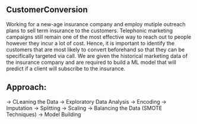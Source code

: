 ## CustomerConversion

  Working for a new-age insurance company and employ mutiple outreach plans to sell term insurance to the customers. Telephonic marketing campaigns still remain one of the most effective way to reach out to people however they incur a lot of cost. Hence, it is important to identify the customers that are most likely to convert beforehand so that they can be specifically targeted via call.
  We are given the historical marketing data of the insurance company and are required to build a ML model that will predict if a client will subscribe to the insurance.

## Approach:

-> CLeaning the Data
-> Exploratory Data Analysis
-> Encoding
-> Imputation
-> Splitting
-> Scaling
-> Balancing the Data (SMOTE Techniques)
-> Model Building
